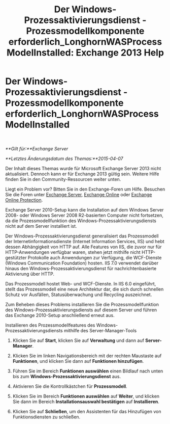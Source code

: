 ﻿---
title: 'Der Windows-Prozessaktivierungsdienst - Prozessmodellkomponente erforderlich_LonghornWASProcessModelInstalled: Exchange 2013 Help'
TOCTitle: Der Windows-Prozessaktivierungsdienst - Prozessmodellkomponente erforderlich_LonghornWASProcessModelInstalled
ms:assetid: 8cc13dbb-4921-4c07-8602-d26613d7730a
ms:mtpsurl: https://technet.microsoft.com/de-de/library/ms.exch.setupreadiness.longhornwasprocessmodelinstalled(v=EXCHG.150)
ms:contentKeyID: 50476140
ms.date: 05/22/2018
mtps_version: v=EXCHG.150
ms.translationtype: MT
---

# Der Windows-Prozessaktivierungsdienst - Prozessmodellkomponente erforderlich\_LonghornWASProcessModelInstalled

 

_**Gilt für:**Exchange Server_

_**Letztes Änderungsdatum des Themas:**2015-04-07_

Der Inhalt dieses Themas wurde für Microsoft Exchange Server 2013 nicht aktualisiert. Dennoch kann er für Exchange 2013 gültig sein. Weitere Hilfe finden Sie in den Community-Ressourcen weiter unten.

Liegt ein Problem vor? Bitten Sie in den Exchange-Foren um Hilfe. Besuchen Sie die Foren unter [Exchange Server](https://go.microsoft.com/fwlink/p/?linkid=60612), [Exchange Online](https://go.microsoft.com/fwlink/p/?linkid=267542) oder [Exchange Online Protection](https://go.microsoft.com/fwlink/p/?linkid=285351).

Exchange Server 2010-Setup kann die Installation auf dem Windows Server 2008- oder Windows Server 2008 R2-basierten Computer nicht fortsetzen, da die Prozessmodellfunktion des Windows-Prozessaktivierungsdiensts nicht auf dem Server installiert ist.

Der Windows-Prozessaktivierungsdienst generalisiert das Prozessmodell der Internetinformationsdienste (Internet Information Services, IIS) und hebt dessen Abhängigkeit von HTTP auf. Alle Features von IIS, die zuvor nur für HTTP-Anwendungen verfügbar waren, stehen jetzt mithilfe nicht HTTP-gestützter Protokolle auch Anwendungen zur Verfügung, die WCF-Dienste (Windows Communication Foundation) hosten. IIS 7.0 verwendet darüber hinaus den Windows-Prozessaktivierungsdienst für nachrichtenbasierte Aktivierung über HTTP.

Das Prozessmodell hostet Web- und WCF-Dienste. In IIS 6.0 eingeführt, stellt das Prozessmodell eine neue Architektur dar, die sich durch schnellen Schutz vor Ausfällen, Statusüberwachung und Recycling auszeichnet.

Zum Beheben dieses Problems installieren Sie die Prozessmodellfunktion des Windows-Prozessaktivierungsdiensts auf diesem Server und führen das Exchange 2010-Setup anschließend erneut aus.

Installieren des Prozessmodellfeatures des Windows-Prozessaktivierungsdiensts mithilfe des Server-Manager-Tools

1.  Klicken Sie auf **Start**, klicken Sie auf **Verwaltung** und dann auf **Server-Manager**.

2.  Klicken Sie im linken Navigationsbereich mit der rechten Maustaste auf **Funktionen**, und klicken Sie dann auf **Funktionen hinzufügen**.

3.  Führen Sie im Bereich **Funktionen auswählen** einen Bildlauf nach unten bis zum **Windows-Prozessaktivierungsdienst** aus.

4.  Aktivieren Sie die Kontrollkästchen für **Prozessmodell**.

5.  Klicken Sie im Bereich **Funktionen auswählen** auf **Weiter**, und klicken Sie dann im Bereich **Installationsauswahl bestätigen** auf **Installieren**.

6.  Klicken Sie auf **Schließen**, um den Assistenten für das Hinzufügen von Funktionsdiensten zu schließen.

